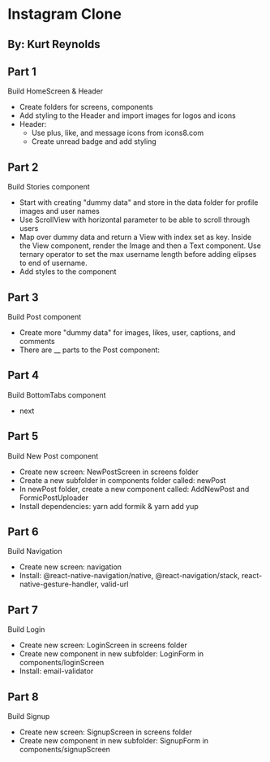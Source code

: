# Instagram Clone

## By: Kurt Reynolds

## Part 1

Build HomeScreen & Header

- Create folders for screens, components
- Add styling to the Header and import images for logos and icons
- Header:
  - Use plus, like, and message icons from icons8.com
  - Create unread badge and add styling

## Part 2

Build Stories component

- Start with creating "dummy data" and store in the data folder for profile images and user names
- Use ScrollView with horizontal parameter to be able to scroll through users
- Map over dummy data and return a View with index set as key. Inside the View component, render the Image and then a Text component. Use ternary operator to set the max username length before adding elipses to end of username.
- Add styles to the component

## Part 3

Build Post component

- Create more "dummy data" for images, likes, user, captions, and comments
- There are \_\_ parts to the Post component:

## Part 4

Build BottomTabs component

- next

## Part 5

Build New Post component

- Create new screen: NewPostScreen in screens folder
- Create a new subfolder in components folder called: newPost
- In newPost folder, create a new component called: AddNewPost and FormicPostUploader
- Install dependencies: yarn add formik & yarn add yup

## Part 6

Build Navigation

- Create new screen: navigation
- Install: @react-native-navigation/native, @react-navigation/stack, react-native-gesture-handler, valid-url

## Part 7

Build Login

- Create new screen: LoginScreen in screens folder
- Create new component in new subfolder: LoginForm in components/loginScreen
- Install: email-validator

## Part 8

Build Signup

- Create new screen: SignupScreen in screens folder
- Create new component in new subfolder: SignupForm in components/signupScreen
